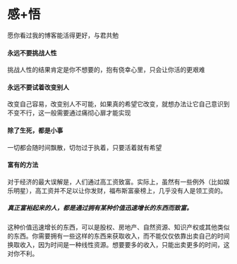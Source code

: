 # 感+悟

愿你看过我的博客能活得更好，与君共勉

#### 永远不要挑战人性

挑战人性的结果肯定是你不想要的，抱有侥幸心里，只会让你活的更艰难

#### 永远不要试着改变别人

改变自己容易，改变别人不可能，如果真的希望它改变，就想办法让它自己意识到不变不行，这一般需要通过痛彻心扉才能实现

#### 除了生死，都是小事

一切都会随时间飘散，切勿过于执着，只要活着就有希望

#### 富有的方法

对于经济的最大误解是，人们通过高工资致富。实际上，虽然有一些例外（比如娱乐明星），高工资并不足以让你发财，福布斯富豪榜上，几乎没有人是领工资的。

##### 真正富裕起来的人，都是通过拥有某种价值迅速增长的东西而致富。

这种价值迅速增长的东西，可以是股权、房地产、自然资源、知识产权或其他类似的东西。你需要拥有一些这样的东西来获取收入，而不能仅仅依靠出卖自己的时间换取收入，因为时间是一种线性资源。想要要多的收入，只能出卖更多的时间，这对你不利。
